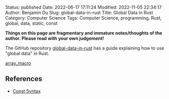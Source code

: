 Status: published
Date: 2022-06-17 17:11:24
Modified: 2022-11-05 22:34:17
Author: Benjamin Du
Slug: global-data-in-rust
Title: Global Data in Rust
Category: Computer Science
Tags: Computer Science, programming, Rust, global, data, static, const

**Things on this page are fragmentary and immature notes/thoughts of the author. Please read with your own judgement!**

The GitHub repository
[global-data-in-rust](https://github.com/paulkernfeld/global-data-in-rust)
has a guide explaining how to use "global data" in Rust.


[array_macro](https://crates.io/crates/array-macro)

## References

- [Const Syntax](https://blog.yoshuawuyts.com/const-syntax/)